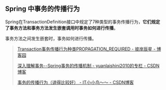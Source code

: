 







## Spring 中事务的传播行为

Spring在TransactionDefinition接口中规定了7种类型的事务传播行为，**它们规定了事务方法和事务方法发生嵌套调用时事务如何进行传播**。



事务方法之间发生嵌套时，事务如何进行传播。



> [Transaction事务传播行为种类PROPAGATION_REQUIRED - 彼岸辰星 - 博客园](https://www.cnblogs.com/originate918/p/6226342.html "Transaction事务传播行为种类PROPAGATION_REQUIRED - 彼岸辰星 - 博客园")
>
> [深入理解事务--Spring事务的传播机制 - yuanlaishini2010的专栏 - CSDN博客](https://blog.csdn.net/yuanlaishini2010/article/details/45792069 "深入理解事务--Spring事务的传播机制 - yuanlaishini2010的专栏 - CSDN博客")
>
> [事务的传播行为（讲得比较好） - IT小小鸟～～ - CSDN博客](https://blog.csdn.net/wwh578867817/article/details/51736723 "事务的传播行为（讲得比较好） - IT小小鸟～～ - CSDN博客")



